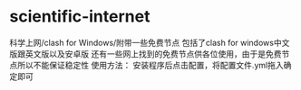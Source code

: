 # scientific-internet
科学上网/clash for Windows/附带一些免费节点
包括了clash for windows中文版跟英文版以及安卓版
还有一些网上找到的免费节点供各位使用，由于是免费节点所以不能保证稳定性
使用方法：
安装程序后点击配置，将配置文件.yml拖入确定即可
